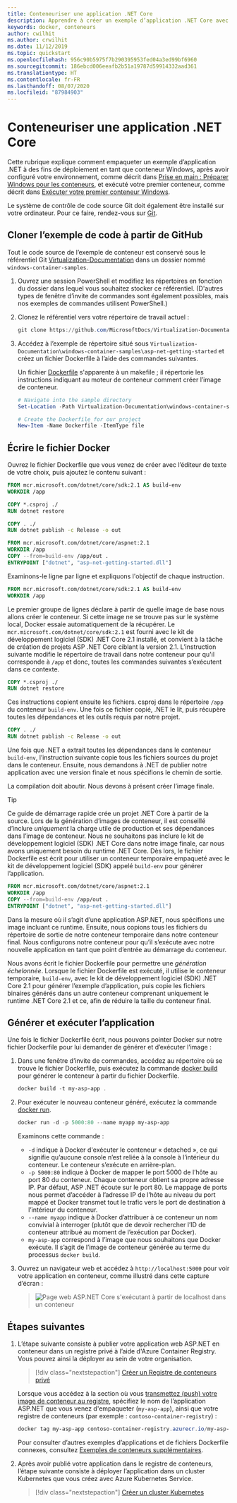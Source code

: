 ```yaml
---
title: Conteneuriser une application .NET Core
description: Apprendre à créer un exemple d’application .NET Core avec des conteneurs
keywords: docker, conteneurs
author: cwilhit
ms.author: crwilhit
ms.date: 11/12/2019
ms.topic: quickstart
ms.openlocfilehash: 956c90b5975f7b290395953fed04a3ed99bf6960
ms.sourcegitcommit: 186ebcd006eeafb2b51a19787d59914332aad361
ms.translationtype: HT
ms.contentlocale: fr-FR
ms.lasthandoff: 08/07/2020
ms.locfileid: "87984903"
---
```

# <a name="containerize-a-net-core-app"></a>Conteneuriser une application .NET Core

Cette rubrique explique comment empaqueter un exemple d’application .NET à des fins de déploiement en tant que conteneur Windows, après avoir configuré votre environnement, comme décrit dans [Prise en main : Préparer Windows pour les conteneurs](set-up-environment.md), et exécuté votre premier conteneur, comme décrit dans [Exécuter votre premier conteneur Windows](run-your-first-container.md).

Le système de contrôle de code source Git doit également être installé sur votre ordinateur. Pour ce faire, rendez-vous sur [Git](https://git-scm.com/download).

## <a name="clone-the-sample-code-from-github"></a>Cloner l’exemple de code à partir de GitHub

Tout le code source de l’exemple de conteneur est conservé sous le référentiel Git [Virtualization-Documentation](https://github.com/MicrosoftDocs/Virtualization-Documentation) dans un dossier nommé `windows-container-samples`.

1. Ouvrez une session PowerShell et modifiez les répertoires en fonction du dossier dans lequel vous souhaitez stocker ce référentiel. (D'autres types de fenêtre d’invite de commandes sont également possibles, mais nos exemples de commandes utilisent PowerShell.)
2. Clonez le référentiel vers votre répertoire de travail actuel :

   ```PowerShell
   git clone https://github.com/MicrosoftDocs/Virtualization-Documentation.git
   ```

3. Accédez à l’exemple de répertoire situé sous `Virtualization-Documentation\windows-container-samples\asp-net-getting-started` et créez un fichier Dockerfile à l’aide des commandes suivantes.

   Un fichier [Dockerfile](https://docs.docker.com/engine/reference/builder/) s'apparente à un makefile ; il répertorie les instructions indiquant au moteur de conteneur comment créer l’image de conteneur.

   ```Powershell
   # Navigate into the sample directory
   Set-Location -Path Virtualization-Documentation\windows-container-samples\asp-net-getting-started

   # Create the Dockerfile for our project
   New-Item -Name Dockerfile -ItemType file
   ```

## <a name="write-the-dockerfile"></a>Écrire le fichier Docker

Ouvrez le fichier Dockerfile que vous venez de créer avec l’éditeur de texte de votre choix, puis ajoutez le contenu suivant :

```Dockerfile
FROM mcr.microsoft.com/dotnet/core/sdk:2.1 AS build-env
WORKDIR /app

COPY *.csproj ./
RUN dotnet restore

COPY . ./
RUN dotnet publish -c Release -o out

FROM mcr.microsoft.com/dotnet/core/aspnet:2.1
WORKDIR /app
COPY --from=build-env /app/out .
ENTRYPOINT ["dotnet", "asp-net-getting-started.dll"]
```

Examinons-le ligne par ligne et expliquons l'objectif de chaque instruction.

```Dockerfile
FROM mcr.microsoft.com/dotnet/core/sdk:2.1 AS build-env
WORKDIR /app
```

Le premier groupe de lignes déclare à partir de quelle image de base nous allons créer le conteneur. Si cette image ne se trouve pas sur le système local, Docker essaie automatiquement de la récupérer. Le `mcr.microsoft.com/dotnet/core/sdk:2.1` est fourni avec le kit de développement logiciel (SDK) .NET Core 2.1 installé, et convient à la tâche de création de projets ASP .NET Core ciblant la version 2.1. L’instruction suivante modifie le répertoire de travail dans notre conteneur pour qu'il corresponde à `/app` et donc, toutes les commandes suivantes s’exécutent dans ce contexte.

```Dockerfile
COPY *.csproj ./
RUN dotnet restore
```

Ces instructions copient ensuite les fichiers. csproj dans le répertoire `/app` du conteneur `build-env`. Une fois ce fichier copié, .NET le lit, puis récupère toutes les dépendances et les outils requis par notre projet.

```Dockerfile
COPY . ./
RUN dotnet publish -c Release -o out
```

Une fois que .NET a extrait toutes les dépendances dans le conteneur `build-env`, l’instruction suivante copie tous les fichiers sources du projet dans le conteneur. Ensuite, nous demandons à .NET de publier notre application avec une version finale et nous spécifions le chemin de sortie.

La compilation doit aboutir. Nous devons à présent créer l’image finale.

> [!TIP]
> Ce guide de démarrage rapide crée un projet .NET Core à partir de la source. Lors de la génération d’images de conteneur, il est conseillé d’inclure _uniquement_ la charge utile de production et ses dépendances dans l’image de conteneur. Nous ne souhaitons pas inclure le kit de développement logiciel (SDK) .NET Core dans notre image finale, car nous avons uniquement besoin du runtime .NET Core. Dès lors, le fichier Dockerfile est écrit pour utiliser un conteneur temporaire empaqueté avec le kit de développement logiciel (SDK) appelé `build-env` pour générer l’application.

```Dockerfile
FROM mcr.microsoft.com/dotnet/core/aspnet:2.1
WORKDIR /app
COPY --from=build-env /app/out .
ENTRYPOINT ["dotnet", "asp-net-getting-started.dll"]
```

Dans la mesure où il s’agit d’une application ASP.NET, nous spécifions une image incluant ce runtime. Ensuite, nous copions tous les fichiers du répertoire de sortie de notre conteneur temporaire dans notre conteneur final. Nous configurons notre conteneur pour qu’il s’exécute avec notre nouvelle application en tant que point d’entrée au démarrage du conteneur.

Nous avons écrit le fichier Dockerfile pour permettre une _génération échelonnée_. Lorsque le fichier Dockerfile est exécuté, il utilise le conteneur temporaire, `build-env`, avec le kit de développement logiciel (SDK) .NET Core 2.1 pour générer l’exemple d’application, puis copie les fichiers binaires générés dans un autre conteneur comprenant uniquement le runtime .NET Core 2.1 et ce, afin de réduire la taille du conteneur final.

## <a name="build-and-run-the-app"></a>Générer et exécuter l’application

Une fois le fichier Dockerfile écrit, nous pouvons pointer Docker sur notre fichier Dockerfile pour lui demander de générer et d’exécuter l’image :

1. Dans une fenêtre d’invite de commandes, accédez au répertoire où se trouve le fichier Dockerfile, puis exécutez la commande [docker build](https://docs.docker.com/engine/reference/commandline/build/) pour générer le conteneur à partir du fichier Dockerfile.

   ```Powershell
   docker build -t my-asp-app .
   ```

2. Pour exécuter le nouveau conteneur généré, exécutez la commande [docker run](https://docs.docker.com/engine/reference/commandline/run/).

   ```Powershell
   docker run -d -p 5000:80 --name myapp my-asp-app
   ```

   Examinons cette commande :

   * `-d` indique à Docker d'exécuter le conteneur « detached », ce qui signifie qu’aucune console n’est reliée à la console à l’intérieur du conteneur. Le conteneur s’exécute en arrière-plan.
   * `-p 5000:80` indique à Docker de mapper le port 5000 de l’hôte au port 80 du conteneur. Chaque conteneur obtient sa propre adresse IP. Par défaut, ASP .NET écoute sur le port 80. Le mappage de ports nous permet d’accéder à l’adresse IP de l’hôte au niveau du port mappé et Docker transmet tout le trafic vers le port de destination à l’intérieur du conteneur.
   * `--name myapp` indique à Docker d’attribuer à ce conteneur un nom convivial à interroger (plutôt que de devoir rechercher l’ID de conteneur attribué au moment de l’exécution par Docker).
   * `my-asp-app` correspond à l’image que nous souhaitons que Docker exécute. Il s’agit de l’image de conteneur générée au terme du processus `docker build`.

3. Ouvrez un navigateur web et accédez à `http://localhost:5000` pour voir votre application en conteneur, comme illustré dans cette capture d’écran :

   >![Page web ASP.NET Core s'exécutant à partir de localhost dans un conteneur](media/SampleAppScreenshot.png)

## <a name="next-steps"></a>Étapes suivantes

1. L’étape suivante consiste à publier votre application web ASP.NET en conteneur dans un registre privé à l’aide d'Azure Container Registry. Vous pouvez ainsi la déployer au sein de votre organisation.

   > [!div class="nextstepaction"]
   > [Créer un Registre de conteneurs privé](https://docs.microsoft.com/azure/container-registry/container-registry-get-started-powershell)

   Lorsque vous accédez à la section où vous [transmettez (push) votre image de conteneur au registre](https://docs.microsoft.com/azure/container-registry/container-registry-get-started-powershell#push-image-to-registry), spécifiez le nom de l’application ASP.NET que vous venez d'empaqueter (`my-asp-app`), ainsi que votre registre de conteneurs (par exemple : `contoso-container-registry`) :

   ```PowerShell
   docker tag my-asp-app contoso-container-registry.azurecr.io/my-asp-app:v1
   ```

   Pour consulter d’autres exemples d’applications et de fichiers Dockerfile connexes, consultez [Exemples de conteneurs supplémentaires](../samples.md).

2. Après avoir publié votre application dans le registre de conteneurs, l’étape suivante consiste à déployer l’application dans un cluster Kubernetes que vous créez avec Azure Kubernetes Service.

   > [!div class="nextstepaction"]
   > [Créer un cluster Kubernetes](https://docs.microsoft.com/azure/aks/windows-container-cli)
